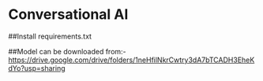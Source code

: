 # Conversational AI

##Install requirements.txt

##Model can be downloaded from:-https://drive.google.com/drive/folders/1neHfilNkrCwtry3dA7bTCADH3EheKdYo?usp=sharing

